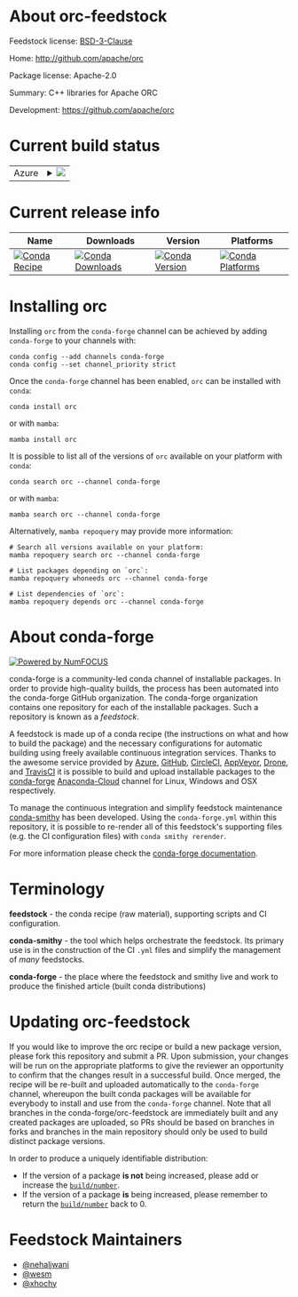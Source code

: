 About orc-feedstock
===================

Feedstock license: [BSD-3-Clause](https://github.com/conda-forge/orc-feedstock/blob/main/LICENSE.txt)

Home: http://github.com/apache/orc

Package license: Apache-2.0

Summary: C++ libraries for Apache ORC

Development: https://github.com/apache/orc

Current build status
====================


<table>
    
  <tr>
    <td>Azure</td>
    <td>
      <details>
        <summary>
          <a href="https://dev.azure.com/conda-forge/feedstock-builds/_build/latest?definitionId=6409&branchName=main">
            <img src="https://dev.azure.com/conda-forge/feedstock-builds/_apis/build/status/orc-feedstock?branchName=main">
          </a>
        </summary>
        <table>
          <thead><tr><th>Variant</th><th>Status</th></tr></thead>
          <tbody><tr>
              <td>linux_64_libprotobuf3.21</td>
              <td>
                <a href="https://dev.azure.com/conda-forge/feedstock-builds/_build/latest?definitionId=6409&branchName=main">
                  <img src="https://dev.azure.com/conda-forge/feedstock-builds/_apis/build/status/orc-feedstock?branchName=main&jobName=linux&configuration=linux%20linux_64_libprotobuf3.21" alt="variant">
                </a>
              </td>
            </tr><tr>
              <td>linux_64_libprotobuf4.23.3</td>
              <td>
                <a href="https://dev.azure.com/conda-forge/feedstock-builds/_build/latest?definitionId=6409&branchName=main">
                  <img src="https://dev.azure.com/conda-forge/feedstock-builds/_apis/build/status/orc-feedstock?branchName=main&jobName=linux&configuration=linux%20linux_64_libprotobuf4.23.3" alt="variant">
                </a>
              </td>
            </tr><tr>
              <td>linux_aarch64_libprotobuf3.21</td>
              <td>
                <a href="https://dev.azure.com/conda-forge/feedstock-builds/_build/latest?definitionId=6409&branchName=main">
                  <img src="https://dev.azure.com/conda-forge/feedstock-builds/_apis/build/status/orc-feedstock?branchName=main&jobName=linux&configuration=linux%20linux_aarch64_libprotobuf3.21" alt="variant">
                </a>
              </td>
            </tr><tr>
              <td>linux_aarch64_libprotobuf4.23.3</td>
              <td>
                <a href="https://dev.azure.com/conda-forge/feedstock-builds/_build/latest?definitionId=6409&branchName=main">
                  <img src="https://dev.azure.com/conda-forge/feedstock-builds/_apis/build/status/orc-feedstock?branchName=main&jobName=linux&configuration=linux%20linux_aarch64_libprotobuf4.23.3" alt="variant">
                </a>
              </td>
            </tr><tr>
              <td>linux_ppc64le_libprotobuf3.21</td>
              <td>
                <a href="https://dev.azure.com/conda-forge/feedstock-builds/_build/latest?definitionId=6409&branchName=main">
                  <img src="https://dev.azure.com/conda-forge/feedstock-builds/_apis/build/status/orc-feedstock?branchName=main&jobName=linux&configuration=linux%20linux_ppc64le_libprotobuf3.21" alt="variant">
                </a>
              </td>
            </tr><tr>
              <td>linux_ppc64le_libprotobuf4.23.3</td>
              <td>
                <a href="https://dev.azure.com/conda-forge/feedstock-builds/_build/latest?definitionId=6409&branchName=main">
                  <img src="https://dev.azure.com/conda-forge/feedstock-builds/_apis/build/status/orc-feedstock?branchName=main&jobName=linux&configuration=linux%20linux_ppc64le_libprotobuf4.23.3" alt="variant">
                </a>
              </td>
            </tr><tr>
              <td>osx_64_libprotobuf3.21</td>
              <td>
                <a href="https://dev.azure.com/conda-forge/feedstock-builds/_build/latest?definitionId=6409&branchName=main">
                  <img src="https://dev.azure.com/conda-forge/feedstock-builds/_apis/build/status/orc-feedstock?branchName=main&jobName=osx&configuration=osx%20osx_64_libprotobuf3.21" alt="variant">
                </a>
              </td>
            </tr><tr>
              <td>osx_64_libprotobuf4.23.3</td>
              <td>
                <a href="https://dev.azure.com/conda-forge/feedstock-builds/_build/latest?definitionId=6409&branchName=main">
                  <img src="https://dev.azure.com/conda-forge/feedstock-builds/_apis/build/status/orc-feedstock?branchName=main&jobName=osx&configuration=osx%20osx_64_libprotobuf4.23.3" alt="variant">
                </a>
              </td>
            </tr><tr>
              <td>osx_arm64_libprotobuf3.21</td>
              <td>
                <a href="https://dev.azure.com/conda-forge/feedstock-builds/_build/latest?definitionId=6409&branchName=main">
                  <img src="https://dev.azure.com/conda-forge/feedstock-builds/_apis/build/status/orc-feedstock?branchName=main&jobName=osx&configuration=osx%20osx_arm64_libprotobuf3.21" alt="variant">
                </a>
              </td>
            </tr><tr>
              <td>osx_arm64_libprotobuf4.23.3</td>
              <td>
                <a href="https://dev.azure.com/conda-forge/feedstock-builds/_build/latest?definitionId=6409&branchName=main">
                  <img src="https://dev.azure.com/conda-forge/feedstock-builds/_apis/build/status/orc-feedstock?branchName=main&jobName=osx&configuration=osx%20osx_arm64_libprotobuf4.23.3" alt="variant">
                </a>
              </td>
            </tr><tr>
              <td>win_64_libprotobuf3.21</td>
              <td>
                <a href="https://dev.azure.com/conda-forge/feedstock-builds/_build/latest?definitionId=6409&branchName=main">
                  <img src="https://dev.azure.com/conda-forge/feedstock-builds/_apis/build/status/orc-feedstock?branchName=main&jobName=win&configuration=win%20win_64_libprotobuf3.21" alt="variant">
                </a>
              </td>
            </tr><tr>
              <td>win_64_libprotobuf4.23.3</td>
              <td>
                <a href="https://dev.azure.com/conda-forge/feedstock-builds/_build/latest?definitionId=6409&branchName=main">
                  <img src="https://dev.azure.com/conda-forge/feedstock-builds/_apis/build/status/orc-feedstock?branchName=main&jobName=win&configuration=win%20win_64_libprotobuf4.23.3" alt="variant">
                </a>
              </td>
            </tr>
          </tbody>
        </table>
      </details>
    </td>
  </tr>
</table>

Current release info
====================

| Name | Downloads | Version | Platforms |
| --- | --- | --- | --- |
| [![Conda Recipe](https://img.shields.io/badge/recipe-orc-green.svg)](https://anaconda.org/conda-forge/orc) | [![Conda Downloads](https://img.shields.io/conda/dn/conda-forge/orc.svg)](https://anaconda.org/conda-forge/orc) | [![Conda Version](https://img.shields.io/conda/vn/conda-forge/orc.svg)](https://anaconda.org/conda-forge/orc) | [![Conda Platforms](https://img.shields.io/conda/pn/conda-forge/orc.svg)](https://anaconda.org/conda-forge/orc) |

Installing orc
==============

Installing `orc` from the `conda-forge` channel can be achieved by adding `conda-forge` to your channels with:

```
conda config --add channels conda-forge
conda config --set channel_priority strict
```

Once the `conda-forge` channel has been enabled, `orc` can be installed with `conda`:

```
conda install orc
```

or with `mamba`:

```
mamba install orc
```

It is possible to list all of the versions of `orc` available on your platform with `conda`:

```
conda search orc --channel conda-forge
```

or with `mamba`:

```
mamba search orc --channel conda-forge
```

Alternatively, `mamba repoquery` may provide more information:

```
# Search all versions available on your platform:
mamba repoquery search orc --channel conda-forge

# List packages depending on `orc`:
mamba repoquery whoneeds orc --channel conda-forge

# List dependencies of `orc`:
mamba repoquery depends orc --channel conda-forge
```


About conda-forge
=================

[![Powered by
NumFOCUS](https://img.shields.io/badge/powered%20by-NumFOCUS-orange.svg?style=flat&colorA=E1523D&colorB=007D8A)](https://numfocus.org)

conda-forge is a community-led conda channel of installable packages.
In order to provide high-quality builds, the process has been automated into the
conda-forge GitHub organization. The conda-forge organization contains one repository
for each of the installable packages. Such a repository is known as a *feedstock*.

A feedstock is made up of a conda recipe (the instructions on what and how to build
the package) and the necessary configurations for automatic building using freely
available continuous integration services. Thanks to the awesome service provided by
[Azure](https://azure.microsoft.com/en-us/services/devops/), [GitHub](https://github.com/),
[CircleCI](https://circleci.com/), [AppVeyor](https://www.appveyor.com/),
[Drone](https://cloud.drone.io/welcome), and [TravisCI](https://travis-ci.com/)
it is possible to build and upload installable packages to the
[conda-forge](https://anaconda.org/conda-forge) [Anaconda-Cloud](https://anaconda.org/)
channel for Linux, Windows and OSX respectively.

To manage the continuous integration and simplify feedstock maintenance
[conda-smithy](https://github.com/conda-forge/conda-smithy) has been developed.
Using the ``conda-forge.yml`` within this repository, it is possible to re-render all of
this feedstock's supporting files (e.g. the CI configuration files) with ``conda smithy rerender``.

For more information please check the [conda-forge documentation](https://conda-forge.org/docs/).

Terminology
===========

**feedstock** - the conda recipe (raw material), supporting scripts and CI configuration.

**conda-smithy** - the tool which helps orchestrate the feedstock.
                   Its primary use is in the construction of the CI ``.yml`` files
                   and simplify the management of *many* feedstocks.

**conda-forge** - the place where the feedstock and smithy live and work to
                  produce the finished article (built conda distributions)


Updating orc-feedstock
======================

If you would like to improve the orc recipe or build a new
package version, please fork this repository and submit a PR. Upon submission,
your changes will be run on the appropriate platforms to give the reviewer an
opportunity to confirm that the changes result in a successful build. Once
merged, the recipe will be re-built and uploaded automatically to the
`conda-forge` channel, whereupon the built conda packages will be available for
everybody to install and use from the `conda-forge` channel.
Note that all branches in the conda-forge/orc-feedstock are
immediately built and any created packages are uploaded, so PRs should be based
on branches in forks and branches in the main repository should only be used to
build distinct package versions.

In order to produce a uniquely identifiable distribution:
 * If the version of a package **is not** being increased, please add or increase
   the [``build/number``](https://docs.conda.io/projects/conda-build/en/latest/resources/define-metadata.html#build-number-and-string).
 * If the version of a package **is** being increased, please remember to return
   the [``build/number``](https://docs.conda.io/projects/conda-build/en/latest/resources/define-metadata.html#build-number-and-string)
   back to 0.

Feedstock Maintainers
=====================

* [@nehaljwani](https://github.com/nehaljwani/)
* [@wesm](https://github.com/wesm/)
* [@xhochy](https://github.com/xhochy/)

